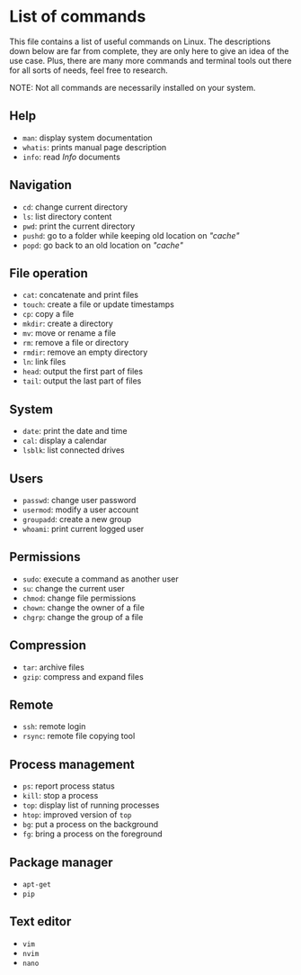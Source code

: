 # List of commands

This file contains a list of useful commands on Linux. The descriptions down
below are far from complete, they are only here to give an idea of the use case.
Plus, there are many more commands and terminal tools out there for all sorts of
needs, feel free to research. 

NOTE: Not all commands are necessarily installed on your system.

## Help

* `man`: display system documentation
* `whatis`: prints manual page description
* `info`: read _Info_ documents


## Navigation

* `cd`: change current directory
* `ls`: list directory content
* `pwd`: print the current directory
* `pushd`: go to a folder while keeping old location on _"cache"_
* `popd`: go back to an old location on _"cache"_


## File operation

* `cat`: concatenate and print files
* `touch`: create a file or update timestamps
* `cp`: copy a file
* `mkdir`: create a directory
* `mv`: move or rename a file
* `rm`: remove a file or directory
* `rmdir`: remove an empty directory
* `ln`: link files
* `head`: output the first part of files
* `tail`: output the last part of files


## System

* `date`: print the date and time
* `cal`: display a calendar
* `lsblk`: list connected drives


## Users

* `passwd`: change user password
* `usermod`: modify a user account
* `groupadd`: create a new group
* `whoami`: print current logged user


## Permissions

* `sudo`: execute a command as another user
* `su`: change the current user
* `chmod`: change file permissions
* `chown`: change the owner of a file
* `chgrp`: change the group of a file


## Compression

* `tar`: archive files
* `gzip`: compress and expand files


## Remote

* `ssh`: remote login
* `rsync`: remote file copying tool


## Process management

* `ps`: report process status
* `kill`: stop a process
* `top`: display list of running processes
* `htop`: improved version of `top`
* `bg`: put a process on the background
* `fg`: bring a process on the foreground


## Package manager

* `apt-get`
* `pip`


## Text editor

* `vim`
* `nvim`
* `nano`
